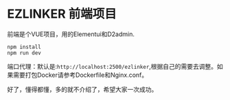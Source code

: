 # EZLINKER 前端项目
前端是个VUE项目，用的Elementui和D2admin.
```
npm install
npm run dev
```
端口代理：默认是:`http://localhost:2500/ezlinker`,根据自己的需要去调整。如果需要打包Docker请参考Dockerfile和Nginx.conf。

好了，懂得都懂，多的就不介绍了，希望大家一次成功。